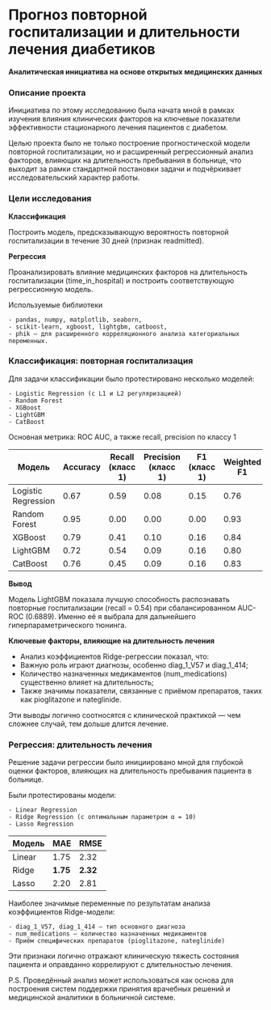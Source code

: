 # Прогноз повторной госпитализации и длительности лечения диабетиков

**Аналитическая инициатива на основе открытых медицинских данных**


### Описание проекта
Инициатива по этому исследованию была начата мной в рамках изучения влияния клинических факторов на ключевые показатели эффективности стационарного лечения пациентов с диабетом.

Целью проекта было не только построение прогностической модели повторной госпитализации, но и расширенный регрессионный анализ факторов, влияющих на длительность пребывания в больнице, что выходит за рамки стандартной постановки задачи и подчёркивает исследовательский характер работы.

### Цели исследования
**Классификация**

Построить модель, предсказывающую вероятность повторной госпитализации в течение 30 дней (признак readmitted).

**Регрессия**

Проанализировать влияние медицинских факторов на длительность госпитализации (time_in_hospital) и построить соответствующую регрессионную модель.

Используемые библиотеки
```
- pandas, numpy, matplotlib, seaborn,
- scikit-learn, xgboost, lightgbm, catboost,
- phik — для расширенного корреляционного анализа категориальных переменных.
```

### Классификация: повторная госпитализация

Для задачи классификации было протестировано несколько моделей:
```
- Logistic Regression (с L1 и L2 регуляризацией)
- Random Forest
- XGBoost
- LightGBM
- CatBoost
```
Основная метрика: ROC AUC, а также recall, precision по классу 1

| Модель              | Accuracy | Recall (класс 1) | Precision (класс 1) | F1 (класс 1) | Weighted F1 | ROC AUC    |
| ------------------- | -------- | ---------------- | ------------------- | ------------ | ----------- | ---------- |
| Logistic Regression | 0.67     | 0.59             | 0.08                | 0.15         | 0.76        | 0.6728     |
| Random Forest       | 0.95     | 0.00             | 0.00                | 0.00         | 0.93        | 0.6640     |
| XGBoost             | 0.79     | 0.41             | 0.10                | 0.16         | 0.84        | 0.6631     |
| LightGBM            | 0.72     | 0.54             | 0.09                | 0.16         | 0.80        | **0.6889** |
| CatBoost            | 0.76     | 0.45             | 0.09                | 0.16         | 0.83        | 0.6486     |

**Вывод**

Модель LightGBM показала лучшую способность распознавать повторные госпитализации (recall = 0.54) при сбалансированном AUC-ROC (0.6889). Именно её я выбрала для дальнейшего гиперпараметрического тюнинга.

**Ключевые факторы, влияющие на длительность лечения**

- Анализ коэффициентов Ridge-регрессии показал, что:
- Важную роль играют диагнозы, особенно diag_1_V57 и diag_1_414;
- Количество назначенных медикаментов (num_medications) существенно влияет на длительность;
- Также значимы показатели, связанные с приёмом препаратов, таких как pioglitazone и nateglinide.

Эти выводы логично соотносятся с клинической практикой — чем сложнее случай, тем дольше длится лечение.

### Регрессия: длительность лечения

Решение задачи регрессии было инициировано мной для глубокой оценки факторов, влияющих на длительность пребывания пациента в больнице.

Были протестированы модели:
```
- Linear Regression
- Ridge Regression (с оптимальным параметром α = 10)
- Lasso Regression
```

| Модель | MAE      | RMSE     |
| ------ | -------- | -------- |
| Linear | 1.75     | 2.32     |
| Ridge  | **1.75** | **2.32** |
| Lasso  | 2.20     | 2.81     |

Наиболее значимые переменные по результатам анализа коэффициентов Ridge-модели:
```
- diag_1_V57, diag_1_414 — тип основного диагноза
- num_medications — количество назначенных медикаментов
- Приём специфических препаратов (pioglitazone, nateglinide)
```
Эти признаки логично отражают клиническую тяжесть состояния пациента и оправданно коррелируют с длительностью лечения.



P.S. Проведённый анализ может использоваться как основа для построения систем поддержки принятия врачебных решений и медицинской аналитики в больничной системе.
